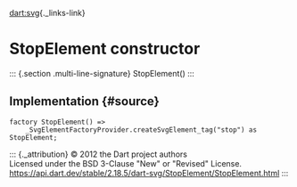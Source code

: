 [dart:svg](../../dart-svg/dart-svg-library){._links-link}

StopElement constructor
=======================

::: {.section .multi-line-signature}
StopElement()
:::

Implementation {#source}
--------------

``` {.language-dart data-language="dart"}
factory StopElement() =>
    _SvgElementFactoryProvider.createSvgElement_tag("stop") as StopElement;
```

::: {._attribution}
© 2012 the Dart project authors\
Licensed under the BSD 3-Clause \"New\" or \"Revised\" License.\
<https://api.dart.dev/stable/2.18.5/dart-svg/StopElement/StopElement.html>
:::

